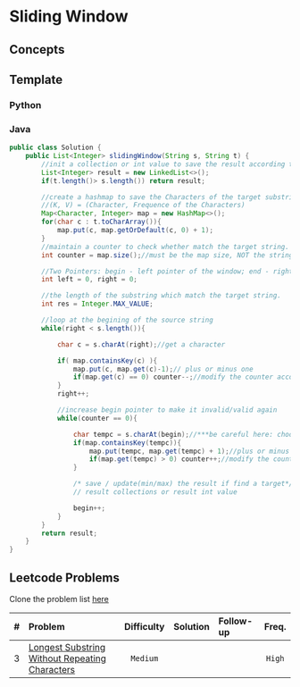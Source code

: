 # Sliding Window

## Concepts

## Template

### Python

### Java

```java
public class Solution {
    public List<Integer> slidingWindow(String s, String t) {
        //init a collection or int value to save the result according the question.
        List<Integer> result = new LinkedList<>();
        if(t.length()> s.length()) return result;

        //create a hashmap to save the Characters of the target substring.
        //(K, V) = (Character, Frequence of the Characters)
        Map<Character, Integer> map = new HashMap<>();
        for(char c : t.toCharArray()){
            map.put(c, map.getOrDefault(c, 0) + 1);
        }
        //maintain a counter to check whether match the target string.
        int counter = map.size();//must be the map size, NOT the string size because the char may be duplicate.

        //Two Pointers: begin - left pointer of the window; end - right pointer of the window
        int left = 0, right = 0;

        //the length of the substring which match the target string.
        int res = Integer.MAX_VALUE;

        //loop at the begining of the source string
        while(right < s.length()){

            char c = s.charAt(right);//get a character

            if( map.containsKey(c) ){
                map.put(c, map.get(c)-1);// plus or minus one
                if(map.get(c) == 0) counter--;//modify the counter according the requirement(different condition).
            }
            right++;

            //increase begin pointer to make it invalid/valid again
            while(counter == 0){

                char tempc = s.charAt(begin);//***be careful here: choose the char at begin pointer, NOT the end pointer
                if(map.containsKey(tempc)){
                    map.put(tempc, map.get(tempc) + 1);//plus or minus one
                    if(map.get(tempc) > 0) counter++;//modify the counter according the requirement(different condition).
                }

                /* save / update(min/max) the result if find a target*/
                // result collections or result int value

                begin++;
            }
        }
        return result;
    }
}

```

## Leetcode Problems

Clone the problem list [here](https://leetcode.com/list/xicd07oh)

|  #  | Problem                                                                                                                         | Difficulty | Solution | Follow-up | Freq.  |
| :-: | :------------------------------------------------------------------------------------------------------------------------------ | :--------: | :------: | :-------- | :----: |
|  3  | [Longest Substring Without Repeating Characters](https://leetcode.com/problems/longest-substring-without-repeating-characters/) |  `Medium`  |          |           | `High` |
